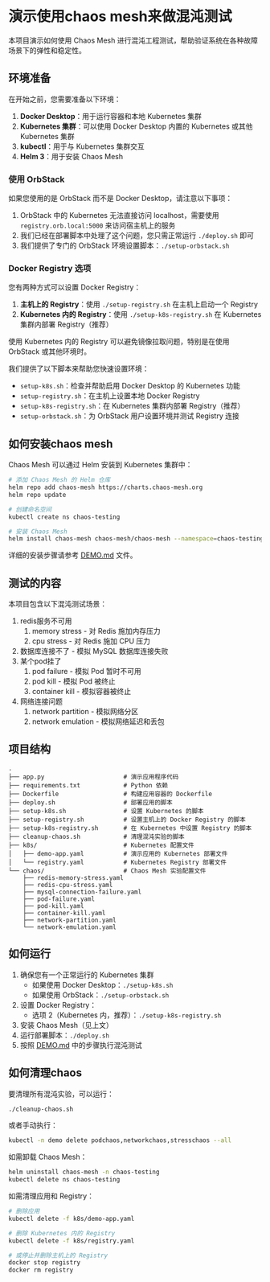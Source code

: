 # 演示使用chaos mesh来做混沌测试

本项目演示如何使用 Chaos Mesh 进行混沌工程测试，帮助验证系统在各种故障场景下的弹性和稳定性。

## 环境准备

在开始之前，您需要准备以下环境：

1. **Docker Desktop**：用于运行容器和本地 Kubernetes 集群
2. **Kubernetes 集群**：可以使用 Docker Desktop 内置的 Kubernetes 或其他 Kubernetes 集群
3. **kubectl**：用于与 Kubernetes 集群交互
4. **Helm 3**：用于安装 Chaos Mesh

### 使用 OrbStack

如果您使用的是 OrbStack 而不是 Docker Desktop，请注意以下事项：

1. OrbStack 中的 Kubernetes 无法直接访问 localhost，需要使用 `registry.orb.local:5000` 来访问宿主机上的服务
2. 我们已经在部署脚本中处理了这个问题，您只需正常运行 `./deploy.sh` 即可
4. 我们提供了专门的 OrbStack 环境设置脚本：`./setup-orbstack.sh`

### Docker Registry 选项

您有两种方式可以设置 Docker Registry：

1. **主机上的 Registry**：使用 `./setup-registry.sh` 在主机上启动一个 Registry
2. **Kubernetes 内的 Registry**：使用 `./setup-k8s-registry.sh` 在 Kubernetes 集群内部署 Registry（推荐）

使用 Kubernetes 内的 Registry 可以避免镜像拉取问题，特别是在使用 OrbStack 或其他环境时。

我们提供了以下脚本来帮助您快速设置环境：

- `setup-k8s.sh`：检查并帮助启用 Docker Desktop 的 Kubernetes 功能
- `setup-registry.sh`：在主机上设置本地 Docker Registry
- `setup-k8s-registry.sh`：在 Kubernetes 集群内部署 Registry（推荐）
- `setup-orbstack.sh`：为 OrbStack 用户设置环境并测试 Registry 连接

## 如何安装chaos mesh

Chaos Mesh 可以通过 Helm 安装到 Kubernetes 集群中：

```bash
# 添加 Chaos Mesh 的 Helm 仓库
helm repo add chaos-mesh https://charts.chaos-mesh.org
helm repo update

# 创建命名空间
kubectl create ns chaos-testing

# 安装 Chaos Mesh
helm install chaos-mesh chaos-mesh/chaos-mesh --namespace=chaos-testing --set chaosDaemon.runtime=containerd --set chaosDaemon.socketPath=/run/containerd/containerd.sock
```

详细的安装步骤请参考 [DEMO.md](DEMO.md) 文件。

## 测试的内容

本项目包含以下混沌测试场景：

1. redis服务不可用
   1. memory stress - 对 Redis 施加内存压力
   2. cpu stress - 对 Redis 施加 CPU 压力
2. 数据库连接不了 - 模拟 MySQL 数据库连接失败
3. 某个pod挂了
   1. pod failure - 模拟 Pod 暂时不可用
   2. pod kill - 模拟 Pod 被终止
   3. container kill - 模拟容器被终止
4. 网络连接问题
   1. network partition - 模拟网络分区
   2. network emulation - 模拟网络延迟和丢包

## 项目结构

```
.
├── app.py                      # 演示应用程序代码
├── requirements.txt            # Python 依赖
├── Dockerfile                  # 构建应用容器的 Dockerfile
├── deploy.sh                   # 部署应用的脚本
├── setup-k8s.sh                # 设置 Kubernetes 的脚本
├── setup-registry.sh           # 设置主机上的 Docker Registry 的脚本
├── setup-k8s-registry.sh       # 在 Kubernetes 中设置 Registry 的脚本
├── cleanup-chaos.sh            # 清理混沌实验的脚本
├── k8s/                        # Kubernetes 配置文件
│   ├── demo-app.yaml           # 演示应用的 Kubernetes 部署文件
│   └── registry.yaml           # Kubernetes Registry 部署文件
└── chaos/                      # Chaos Mesh 实验配置文件
    ├── redis-memory-stress.yaml
    ├── redis-cpu-stress.yaml
    ├── mysql-connection-failure.yaml
    ├── pod-failure.yaml
    ├── pod-kill.yaml
    ├── container-kill.yaml
    ├── network-partition.yaml
    └── network-emulation.yaml
```

## 如何运行

1. 确保您有一个正常运行的 Kubernetes 集群
   - 如果使用 Docker Desktop：`./setup-k8s.sh`
   - 如果使用 OrbStack：`./setup-orbstack.sh`
2. 设置 Docker Registry：
   - 选项 2（Kubernetes 内，推荐）：`./setup-k8s-registry.sh`
3. 安装 Chaos Mesh（见上文）
4. 运行部署脚本：`./deploy.sh`
5. 按照 [DEMO.md](DEMO.md) 中的步骤执行混沌测试

## 如何清理chaos 

要清理所有混沌实验，可以运行：

```bash
./cleanup-chaos.sh
```

或者手动执行：

```bash
kubectl -n demo delete podchaos,networkchaos,stresschaos --all
```

如需卸载 Chaos Mesh：

```bash
helm uninstall chaos-mesh -n chaos-testing
kubectl delete ns chaos-testing
```

如需清理应用和 Registry：

```bash
# 删除应用
kubectl delete -f k8s/demo-app.yaml

# 删除 Kubernetes 内的 Registry
kubectl delete -f k8s/registry.yaml

# 或停止并删除主机上的 Registry
docker stop registry
docker rm registry
```


